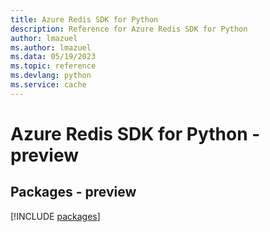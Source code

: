 ```yaml
---
title: Azure Redis SDK for Python
description: Reference for Azure Redis SDK for Python
author: lmazuel
ms.author: lmazuel
ms.data: 05/19/2023
ms.topic: reference
ms.devlang: python
ms.service: cache
---
```

# Azure Redis SDK for Python - preview
## Packages - preview
[!INCLUDE [packages](redis-index.md)]